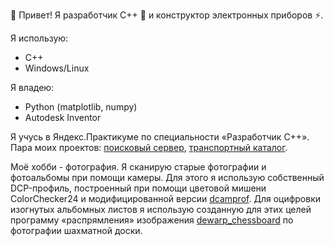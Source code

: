 👋 Привет! Я разработчик C++ 🔨 и конструктор электронных приборов ⚡.

Я использую:
* C++
* Windows/Linux

Я владею:
* Python (matplotlib, numpy)
* Autodesk Inventor

Я учусь в Яндекс.Практикуме по специальности «Разработчик C++». Пара моих проектов: [поисковый сервер](https://github.com/d-ulitin/cpp-search-server-pub), [транспортный каталог](https://github.com/d-ulitin/cpp-transport-catalogue-pub).

Моё хобби - фотография. Я сканирую старые фотографии и фотоальбомы при помощи камеры. Для этого я использую собственный DCP-профиль, построенный при помощи цветовой мишени ColorChecker24 и модифицированной версии [dcamprof](https://github.com/d-ulitin/dcamprof). Для оцифровки изогнутых альбомных листов я использую созданную для этих целей программу «распрямления» изображения [dewarp_chessboard](https://github.com/d-ulitin/dewarp_chessboard) по фотографии шахматной доски.
